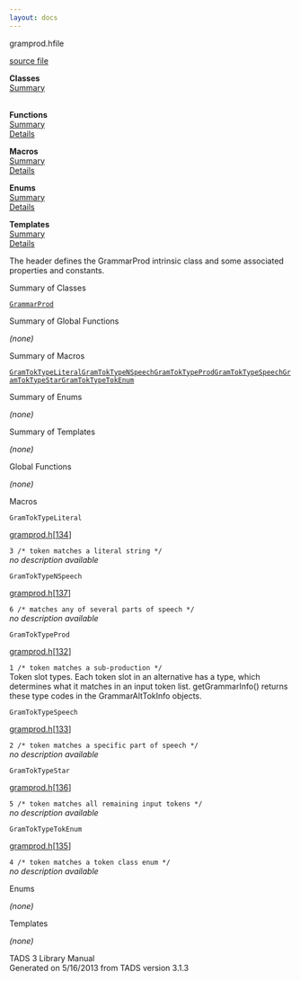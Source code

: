 ```yaml
---
layout: docs
---
```

<span class="title">gramprod.h</span><span class="type">file</span>

[source file](../source/gramprod.h.html)

**Classes**  
[Summary](#_ClassSummary_)  
 

**Functions**  
[Summary](#_FunctionSummary_)  
[Details](#_Functions_)

**Macros**  
[Summary](#_MacroSummary_)  
[Details](#_Macros_)

**Enums**  
[Summary](#_EnumSummary_)  
[Details](#_Enums_)

**Templates**  
[Summary](#_TemplateSummary_)  
[Details](#_Templates_)



The header defines the GrammarProd intrinsic class and some associated
properties and constants.



<span id="_ClassSummary_"></span>



<span class="hdln">Summary of Classes</span>  



[`GrammarProd`](../object/GrammarProd.html)
<span id="FunctionSummary_"></span>



<span class="hdln">Summary of Global Functions</span>  



*(none)* <span id="_MacroSummary_"></span>



<span class="hdln">Summary of Macros</span>  



[`GramTokTypeLiteral`](#GramTokTypeLiteral)[`GramTokTypeNSpeech`](#GramTokTypeNSpeech)[`GramTokTypeProd`](#GramTokTypeProd)[`GramTokTypeSpeech`](#GramTokTypeSpeech)[`GramTokTypeStar`](#GramTokTypeStar)[`GramTokTypeTokEnum`](#GramTokTypeTokEnum)

<span id="_EnumSummary_"></span>



<span class="hdln">Summary of Enums</span>  



*(none)* <span id="_TemplateSummary_"></span>



<span class="hdln">Summary of Templates</span>  



*(none)* <span id="_Functions_"></span>



<span class="hdln">Global Functions</span>  



*(none)* <span id="_Macros_"></span>



<span class="hdln">Macros</span>  



<span id="GramTokTypeLiteral"></span>

`GramTokTypeLiteral`

[gramprod.h](../file/gramprod.h.html)\[[134](../source/gramprod.h.html#134)\]



`3 /* token matches a literal string */`  
*no description available*



<span id="GramTokTypeNSpeech"></span>

`GramTokTypeNSpeech`

[gramprod.h](../file/gramprod.h.html)\[[137](../source/gramprod.h.html#137)\]



`6 /* matches any of several parts of speech */`  
*no description available*



<span id="GramTokTypeProd"></span>

`GramTokTypeProd`

[gramprod.h](../file/gramprod.h.html)\[[132](../source/gramprod.h.html#132)\]



`1 /* token matches a sub-production */`  
Token slot types. Each token slot in an alternative has a type, which
determines what it matches in an input token list. getGrammarInfo()
returns these type codes in the GrammarAltTokInfo objects.



<span id="GramTokTypeSpeech"></span>

`GramTokTypeSpeech`

[gramprod.h](../file/gramprod.h.html)\[[133](../source/gramprod.h.html#133)\]



`2 /* token matches a specific part of speech */`  
*no description available*



<span id="GramTokTypeStar"></span>

`GramTokTypeStar`

[gramprod.h](../file/gramprod.h.html)\[[136](../source/gramprod.h.html#136)\]



`5 /* token matches all remaining input tokens */`  
*no description available*



<span id="GramTokTypeTokEnum"></span>

`GramTokTypeTokEnum`

[gramprod.h](../file/gramprod.h.html)\[[135](../source/gramprod.h.html#135)\]



`4 /* token matches a token class enum */`  
*no description available*



<span id="_Enums_"></span>



<span class="hdln">Enums</span>  



*(none)* <span id="_Templates_"></span>



<span class="hdln">Templates</span>  



*(none)*



TADS 3 Library Manual  
Generated on 5/16/2013 from TADS version 3.1.3


